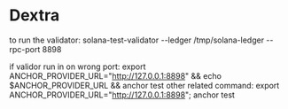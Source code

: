 # Dextra

to run the validator: solana-test-validator --ledger /tmp/solana-ledger --rpc-port 8898

if validor run in on wrong port: export ANCHOR_PROVIDER_URL="http://127.0.0.1:8898" && echo $ANCHOR_PROVIDER_URL && anchor test
other related command: export ANCHOR_PROVIDER_URL="http://127.0.0.1:8898"; anchor test
